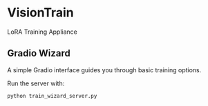 # VisionTrain
LoRA Training Appliance

## Gradio Wizard

A simple Gradio interface guides you through basic training options.

Run the server with:

```bash
python train_wizard_server.py
```

